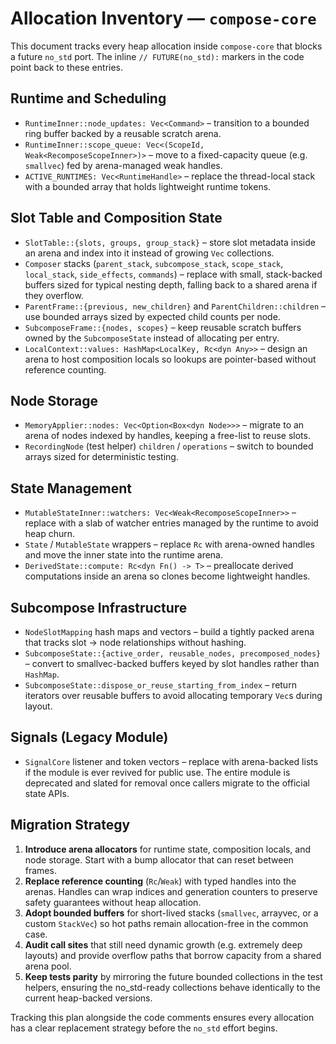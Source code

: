 # Allocation Inventory — `compose-core`

This document tracks every heap allocation inside `compose-core` that blocks a
future `no_std` port. The inline `// FUTURE(no_std):` markers in the code point
back to these entries.

## Runtime and Scheduling

- `RuntimeInner::node_updates: Vec<Command>` – transition to a bounded ring
  buffer backed by a reusable scratch arena.
- `RuntimeInner::scope_queue: Vec<(ScopeId, Weak<RecomposeScopeInner>)>` – move
  to a fixed-capacity queue (e.g. `smallvec`) fed by arena-managed weak handles.
- `ACTIVE_RUNTIMES: Vec<RuntimeHandle>` – replace the thread-local stack with a
  bounded array that holds lightweight runtime tokens.

## Slot Table and Composition State

- `SlotTable::{slots, groups, group_stack}` – store slot metadata inside an
  arena and index into it instead of growing `Vec` collections.
- `Composer` stacks (`parent_stack`, `subcompose_stack`, `scope_stack`,
  `local_stack`, `side_effects`, `commands`) – replace with small, stack-backed
  buffers sized for typical nesting depth, falling back to a shared arena if
  they overflow.
- `ParentFrame::{previous, new_children}` and `ParentChildren::children` – use
  bounded arrays sized by expected child counts per node.
- `SubcomposeFrame::{nodes, scopes}` – keep reusable scratch buffers owned by
  the `SubcomposeState` instead of allocating per entry.
- `LocalContext::values: HashMap<LocalKey, Rc<dyn Any>>` – design an arena to
  host composition locals so lookups are pointer-based without reference
  counting.

## Node Storage

- `MemoryApplier::nodes: Vec<Option<Box<dyn Node>>>` – migrate to an arena of
  nodes indexed by handles, keeping a free-list to reuse slots.
- `RecordingNode` (test helper) `children` / `operations` – switch to bounded
  arrays sized for deterministic testing.

## State Management

- `MutableStateInner::watchers: Vec<Weak<RecomposeScopeInner>>` – replace with a
  slab of watcher entries managed by the runtime to avoid heap churn.
- `State` / `MutableState` wrappers – replace `Rc` with arena-owned handles and
  move the inner state into the runtime arena.
- `DerivedState::compute: Rc<dyn Fn() -> T>` – preallocate derived computations
  inside an arena so clones become lightweight handles.

## Subcompose Infrastructure

- `NodeSlotMapping` hash maps and vectors – build a tightly packed arena that
  tracks slot → node relationships without hashing.
- `SubcomposeState::{active_order, reusable_nodes, precomposed_nodes}` – convert
  to smallvec-backed buffers keyed by slot handles rather than `HashMap`.
- `SubcomposeState::dispose_or_reuse_starting_from_index` – return iterators
  over reusable buffers to avoid allocating temporary `Vec`s during layout.

## Signals (Legacy Module)

- `SignalCore` listener and token vectors – replace with arena-backed lists if
  the module is ever revived for public use. The entire module is deprecated and
  slated for removal once callers migrate to the official state APIs.

## Migration Strategy

1. **Introduce arena allocators** for runtime state, composition locals, and
   node storage. Start with a bump allocator that can reset between frames.
2. **Replace reference counting** (`Rc`/`Weak`) with typed handles into the
   arenas. Handles can wrap indices and generation counters to preserve safety
   guarantees without heap allocation.
3. **Adopt bounded buffers** for short-lived stacks (`smallvec`, arrayvec, or a
   custom `StackVec`) so hot paths remain allocation-free in the common case.
4. **Audit call sites** that still need dynamic growth (e.g. extremely deep
   layouts) and provide overflow paths that borrow capacity from a shared arena
   pool.
5. **Keep tests parity** by mirroring the future bounded collections in the
   test helpers, ensuring the no_std-ready collections behave identically to the
   current heap-backed versions.

Tracking this plan alongside the code comments ensures every allocation has a
clear replacement strategy before the `no_std` effort begins.
